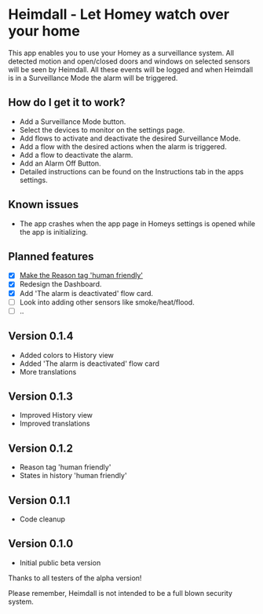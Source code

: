 # Heimdall - Let Homey watch over your home

This app enables you to use your Homey as a surveillance system.
All detected motion and open/closed doors and windows on selected sensors will be seen by Heimdall. All these events will be logged and when Heimdall is in a Surveillance Mode the alarm will be triggered.

## How do I get it to work?
* Add a Surveillance Mode button.
* Select the devices to monitor on the settings page. 
* Add flows to activate and deactivate the desired Surveillance Mode.
* Add a flow with the desired actions when the alarm is triggered.
* Add a flow to deactivate the alarm.
* Add an Alarm Off Button.
* Detailed instructions can be found on the Instructions tab in the apps settings.

## Known issues
* The app crashes when the app page in Homeys settings is opened while the app is initializing.

## Planned features
- [X] [Make the Reason tag 'human friendly'](https://github.com/daneedk/com.uc.heimdall/issues/3)
- [X] Redesign the Dashboard.
- [X] Add 'The alarm is deactivated' flow card.
- [ ] Look into adding other sensors like smoke/heat/flood.
- [ ] ..

## Version 0.1.4
* Added colors to History view
* Added 'The alarm is deactivated' flow card
* More translations

## Version 0.1.3
* Improved History view
* Improved translations

## Version 0.1.2
* Reason tag 'human friendly'
* States in history 'human friendly'

## Version 0.1.1
* Code cleanup

## Version 0.1.0
* Initial public beta version

Thanks to all testers of the alpha version!

Please remember, Heimdall is not intended to be a full blown security system.